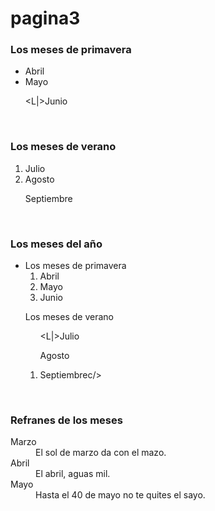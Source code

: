 # pagina3
<HTML>

<HEAD>

<TITLE>Ejemplo 8</TITLE>

</HEAD>

<BODY>

<H3>Los meses de primavera</H3>

<UL>

<LI>Abril</LI>

<LI>Mayo</LI>

<L|>Junio</LI>

</UL>
<BR>
<H3>Los meses de verano</H3>

<OL>

<LI>Julio</LI>

<LI>Agosto</LI>

<L>Septiembre</LI>

</OL>

<BR>

<H3>Los meses del año</H3>

<UL>

<LI>Los meses de primavera
<OL>

<LI>Abril</LI>

<LI>Mayo</LI>

<LI> Junio</LI>

</OL>

</LI>

<L>Los meses de verano
<OL>

<L|>Julio</LI>

<L>Agosto</Li>

<LI>Septiembrec/>

</OL>

</LI>

</UL>

<BR>

<H3>Refranes de los meses</H3>

<DL>

<DT>Marzo</DT>

<DD>El sol de marzo da con el mazo.</DD>

<DT>Abril</DT>

<DD>El abril, aguas mil.</DD>

<DT> Mayo</DT>

<DD>Hasta el 40 de mayo no te quites el sayo.</DD>

</DL>
